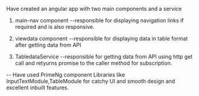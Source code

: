 Have created an angular app with two main components and a service

1. main-nav component
   --responsible for displaying navigation links if required and is also responsive.

2. viewdata component
   --responsible for displaying data in table format after getting data from API

3. TabledataService
   --responsible for getting data from API using http get call and retyurns promise to the caller method for subscription.

-- Have used PrimeNg component Libraries like InputTextModule,TableModule for catchy UI and smooth design and excellent inbuilt features.
